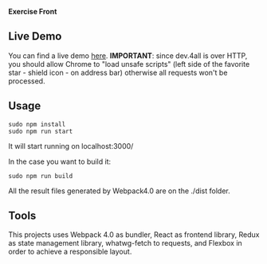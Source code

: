**Exercise Front**

## Live Demo

You can find a live demo [here](https://fssantos.github.io/exercisefront). **IMPORTANT**: since dev.4all is over HTTP, you should allow Chrome to "load unsafe scripts"  (left side of the favorite star - shield icon - on address bar) otherwise all requests won't be processed.

## Usage

    sudo npm install
    sudo npm run start

It will start running on localhost:3000/

In the case you want to build it:

    sudo npm run build

All the result files generated by Webpack4.0 are on the ./dist folder. 

## Tools

This projects uses Webpack 4.0 as bundler, React as frontend library, Redux as state management library, whatwg-fetch to requests, and Flexbox in order to achieve a responsible layout.




